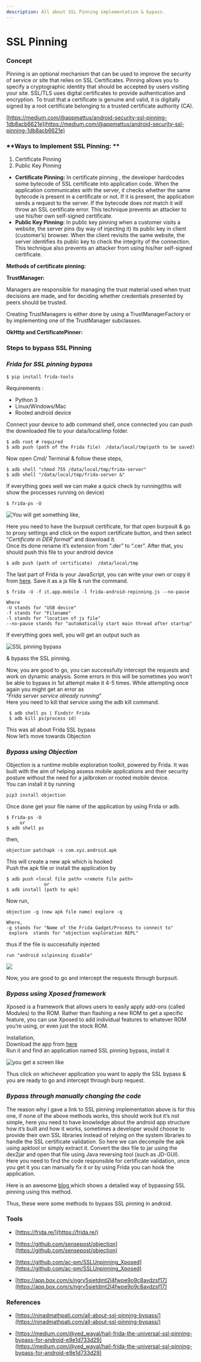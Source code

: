 ```yaml
---
description: All about SSL Pinning implementation & bypass.
---
```


# **SSL Pinning** #

### **Concept** ###

Pinning is an optional mechanism that can be used to improve the security of service or site that relies on SSL Certificates. Pinning allows you to specify a cryptographic identity that should be accepted by users visiting your site. SSL/TLS uses digital certificates to provide authentication and encryption. To trust that a certificate is genuine and valid, it is digitally signed by a root certificate belonging to a trusted certificate authority (CA).

[https://medium.com/@appmattus/android-security-ssl-pinning-1db8acb6621e](https://medium.com/@appmattus/android-security-ssl-pinning-1db8acb6621e)

### **Ways to Implement SSL Pinning: ** ###

1. Certificate Pinning
2. Public Key Pinning

* **Certificate Pinning:** In certificate pinning , the developer hardcodes some bytecode of SSL certificate into application code. When the application communicates with the server, it checks whether the same bytecode is present in a certificate or not. If it is present, the application sends a request to the server. If the bytecode does not match it will throw an SSL certificate error. This technique prevents an attacker to use his/her own self-signed certificate.
* **Public Key Pinning:** In public key pinning when a customer visits a website, the server pins (by way of injecting it) its public key in client (customer’s) browser. When the client revisits the same website, the server identifies its public key to check the integrity of the connection. This technique also prevents an attacker from using his/her self-signed certificate.

**Methods of certificate pinning:**

**TrustManager:**

Managers are responsible for managing the trust material used when trust decisions are made, and for deciding whether credentials presented by peers should be trusted.

Creating TrustManagers is either done by using a TrustManagerFactory or by implementing one of the TrustManager subclasses.

**OkHttp and CertificatePinner:**



### **Steps to bypass SSL Pinning** ###

### **&#x20;_Frida for SSL pinning bypass_** ###

```
$ pip install frida-tools
```

Requirements :

* Python 3
* Linux/Windows/Mac
* Rooted android device

Connect your device to adb command shell, once connected you can push the downloaded file to your data/local/imp folder.

```
$ adb root # required
$ adb push (path of the Frida file)  /data/local/tmp(path to be saved) 
```

Now open Cmd/ Terminal & follow these steps,

```
$ adb shell "chmod 755 /data/local/tmp/frida-server"
$ adb shell "/data/local/tmp/frida-server &"
```

If everything goes well we can make a quick check by running(this will show the processes running on device)

```
$ frida-ps -U

```

![You will get something like,](https://ninadmathpati.com/wp-content/uploads/2020/09/Capture.png)

Here you need to have the burpsuit certificate, for that open burpsuit & go to proxy settings and click on the export certificate button, and then select “_Certificate in DER format_” and download it.  
Once its done rename it’s extension from “.der” to “.cer”. After that, you should push this file to your android device

```
$ adb push (path of certificate)  /data/local/tmp
```

The last part of Frida is your JavaScript, you can write your own or copy it from [here](https://codeshare.frida.re/@pcipolloni/universal-android-ssl-pinning-bypass-with-frida/). Save it as a js file & run the command.

```
$ frida -U -f it.app.mobile -l frida-android-repinning.js --no-pause

Where 
-U stands for "USB device"
-f stands for "Filename"
-l stands for "location of js file"
--no-pause stands for "automatically start main thread after startup"
```

If everything goes well, you will get an output such as

![SSL pinning bypass](https://ninadmathpati.com/wp-content/uploads/2020/09/blog2-1024x546.jpg)

& bypass the SSL pinning.

Now, you are good to go, you can successfully intercept the requests and work on dynamic analysis. Some errors in this will be sometimes you won’t be able to bypass in 1st attempt make it 4-5 times. While attempting once again you might get an error as  
“_Frida server service already running_“  
Here you need to kill that service using the adb kill command.

```
 $ adb shell ps | Findstr Frida 
 $ adb kill ps(process id)
```

This was all about Frida SSL bypass  
Now let’s move towards Objection

### **_Bypass using Objection_** ###

Objection is a runtime mobile exploration toolkit, powered by Frida. It was built with the aim of helping assess mobile applications and their security posture without the need for a jailbroken or rooted mobile device.  
You can install it by running

```
pip3 install objection
```

Once done get your file name of the application by using Frida or adb.

```
$ Frida-ps -U
     or
$ adb shell ps
```

then,

```
objection patchapk -s com.xyz.android.apk
```

This will create a new apk which is hooked  
Push the apk file or install the application by

```
$ adb push <local file path> <remote file path>
              or
$ adb install (path to apk)
```

Now run,

```
objection -g (new apk file name) explore -q

Where,
-g stands for "Name of the Frida Gadget/Process to connect to"
 explore  stands for "objection exploration REPL"
```

thus if the file is successfully injected

```
run "android sslpinning disable"
```

![](https://ninadmathpati.com/wp-content/uploads/2020/09/android\_ssl\_pinning\_bypass-1-1024x406.png)

Now, you are good to go and intercept the requests through burpsuit.

### **_Bypass using Xposed framework_** ###

Xposed is a framework that allows users to easily apply add-ons (called Modules) to the ROM. Rather than flashing a new ROM to get a specific feature, you can use Xposed to add individual features to whatever ROM you’re using, or even just the stock ROM.

Installation,  
Download the app from [here](https://www.xda-developers.com/xposed-framework-hub/)  
Run it and find an application named SSL pinning bypass, install it  



![you get a screen like](https://ninadmathpati.com/wp-content/uploads/2020/09/Screenshot\_20190409-025211-576x1024.png)

Thus click on whichever application you want to apply the SSL bypass & you are ready to go and intercept through burp request.

### **_Bypass through manually changing the code_** ###

The reason why I gave a link to SSL pinning implementation above is for this one, if none of the above methods works, this should work but it’s not simple, here you need to have knowledge about the android app structure how it’s built and how it works, sometimes a developer would choose to provide their own SSL libraries instead of relying on the system libraries to handle the SSL certificate validation. So here we can decompile the apk using apktool or simply extract it. Convert the dex file to jar using the dex2jar and open that file using Java reversing tool (such as JD-GUI).  
Here you need to find the code responsible for certificate validation, once you get it you can manually fix it or by using Frida you can hook the application.

Here is an awesome [blog ](https://medium.com/@ferrygunawan/bypassing-android-certificate-pinning-on-singapore-power-utilities-app-6063887ef5d5)which shows a detailed way of bypassing SSL pinning using this method.

Thus, these were some methods to bypass SSL pinning in android.

### **Tools** ###

- [https://frida.re/](https://frida.re/)

- [https://github.com/sensepost/objection](https://github.com/sensepost/objection)

- [https://github.com/ac-pm/SSLUnpinning_Xposed](https://github.com/ac-pm/SSLUnpinning_Xposed)

- [https://app.box.com/s/ngrv5sietdmt2l4fwpe9o9c8avdzsf17](https://app.box.com/s/ngrv5sietdmt2l4fwpe9o9c8avdzsf17)

### **References** ###

- [https://ninadmathpati.com/all-about-ssl-pinning-bypass/](https://ninadmathpati.com/all-about-ssl-pinning-bypass/)

- [https://medium.com/@ved_wayal/hail-frida-the-universal-ssl-pinning-bypass-for-android-e9e1d733d29](https://medium.com/@ved_wayal/hail-frida-the-universal-ssl-pinning-bypass-for-android-e9e1d733d29)

